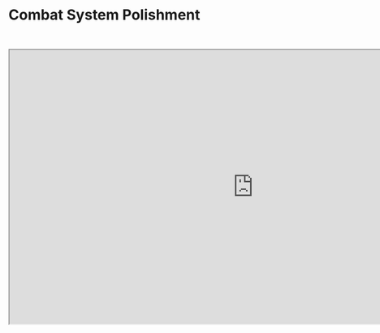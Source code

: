 # Combat System Polishment

<p>&nbsp;</p>
<p><iframe src="https://www.youtube.com/embed/hNdN5pcyzvs" width="960" height="540" allowfullscreen="allowfullscreen" allow="accelerometer; autoplay; clipboard-write; encrypted-media; gyroscope; picture-in-picture"></iframe></p>
<p>&nbsp;</p>